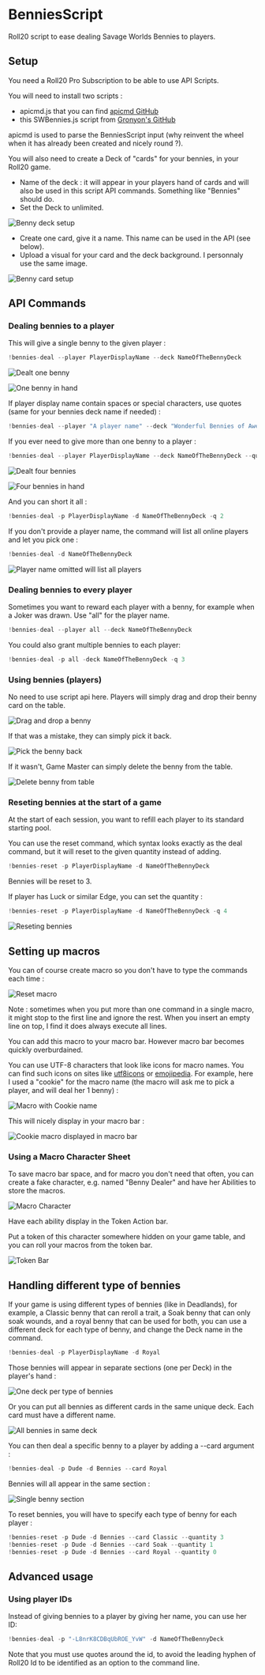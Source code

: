# BenniesScript
Roll20 script to ease dealing Savage Worlds Bennies to players.

## Setup
You need a Roll20 Pro Subscription to be able to use API Scripts.

You will need to install two scripts :
* apicmd.js that you can find [apicmd GitHub](https://gist.github.com/goblinHordes/7424738)
* this SWBennies.js script from [Gronyon's GitHub](https://github.com/gronyon/BenniesScript)

apicmd is used to parse the BenniesScript input (why reinvent the wheel when it has already been created and nicely round ?).

You will also need to create a Deck of "cards" for your bennies, in your Roll20 game.
* Name of the deck : it will appear in your players hand of cards and will also be used in this script API commands. Something like "Bennies" should do.
* Set the Deck to unlimited.

![Benny deck setup](doc-assets/benny-deck.png)

* Create one card, give it a name. This name can be used in the API (see below).
* Upload a visual for your card and the deck background. I personnaly use the same image.

![Benny card setup](doc-assets/benny-card.png)


## API Commands
### Dealing bennies to a player
This will give a single benny to the given player :
```javascript
!bennies-deal --player PlayerDisplayName --deck NameOfTheBennyDeck
```

![Dealt one benny](doc-assets/deal-1.png)

![One benny in hand](doc-assets/gronyon-hand-1.png)

If player display name contain spaces or special characters, use quotes (same for your bennies deck name if needed) :
```javascript
!bennies-deal --player "A player name" --deck "Wonderful Bennies of Awesome"
```

If you ever need to give more than one benny to a player :
```javascript
!bennies-deal --player PlayerDisplayName --deck NameOfTheBennyDeck --quantity 4
```

![Dealt four bennies](doc-assets/deal-4.png)

![Four bennies in hand](doc-assets/gronyon-hand-4.png)


And you can short it all :
```javascript
!bennies-deal -p PlayerDisplayName -d NameOfTheBennyDeck -q 2
```

If you don't provide a player name, the command will list all online players and let you pick one :
```javascript
!bennies-deal -d NameOfTheBennyDeck
```

![Player name omitted will list all players](doc-assets/omit-player-name.png)

### Dealing bennies to every player
Sometimes you want to reward each player with a benny, for example when a Joker was drawn. Use "all" for the player name.
```javascript
!bennies-deal --player all --deck NameOfTheBennyDeck
```

You could also grant multiple bennies to each player:
```javascript
!bennies-deal -p all -deck NameOfTheBennyDeck -q 3
```

### Using bennies (players)
No need to use script api here. Players will simply drag and drop their benny card on the table.

![Drag and drop a benny](doc-assets/drag-and-drop.png)

If that was a mistake, they can simply pick it back.

![Pick the benny back](doc-assets/oops.png)

If it wasn't, Game Master can simply delete the benny from the table.

![Delete benny from table](doc-assets/pick-it.png)


### Reseting bennies at the start of a game
At the start of each session, you want to refill each player to its standard starting pool.

You can use the reset command, which syntax looks exactly as the deal command, but it will reset to the given quantity instead of adding.
```javascript
!bennies-reset -p PlayerDisplayName -d NameOfTheBennyDeck
```
Bennies will be reset to 3.

If player has Luck or similar Edge, you can set the quantity :
```javascript
!bennies-reset -p PlayerDisplayName -d NameOfTheBennyDeck -q 4
```

![Reseting bennies](doc-assets/benny-reset-4.png)

## Setting up macros

You can of course create macro so you don't have to type the commands each time :

![Reset macro](doc-assets/simple-macro.png)

Note : sometimes when you put more than one command in a single macro, it might stop to the first line and ignore the rest. When you insert an empty line on top, I find it does always execute all lines.

You can add this macro to your macro bar. However macro bar becomes quickly overburdained.

You can use UTF-8 characters that look like icons for macro names. You can find such icons on sites like [utf8icons](https://www.utf8icons.com/subsets/miscellaneous-symbols-and-pictographs/100) or [emojipedia](https://emojipedia.org/). For example, here I used a "cookie" for the macro name (the macro will ask me to pick a player, and will deal her 1 benny) :

![Macro with Cookie name](doc-assets/macro-with-utf8-icons.png)

This will nicely display in your macro bar :

![Cookie macro displayed in macro bar](doc-assets/icons-in-macro-bar.png)

### Using a Macro Character Sheet
To save macro bar space, and for macro you don't need that often, you can create a fake character, e.g. named "Benny Dealer" and have her Abilities to store the macros.

![Macro Character](doc-assets/benny-dealer-character.png)

Have each ability display in the Token Action bar.

Put a token of this character somewhere hidden on your game table, and you can roll your macros from the token bar.

![Token Bar](doc-assets/benny-dealer-in-game.png)


## Handling different type of bennies
If your game is using different types of bennies (like in Deadlands), for example, a Classic benny that can reroll a trait, a Soak benny that can only soak wounds, and a royal benny that can be used for both, you can use a different deck for each type of benny, and change the Deck name in the command.
```javascript
!bennies-deal -p PlayerDisplayName -d Royal
```

Those bennies will appear in separate sections (one per Deck) in the player's hand :

![One deck per type of bennies](doc-assets/multi-bennies-as-multi-deck.png)

Or you can put all bennies as different cards in the same unique deck. Each card must have a different name.

![All bennies in same deck](doc-assets/multi-benny.png)

You can then deal a specific benny to a player by adding a --card argument :
```javascript
!bennies-deal -p Dude -d Bennies --card Royal
```

Bennies will all appear in the same section :

![Single benny section](doc-assets/single-benny-section.png)

To reset bennies, you will have to specify each type of benny for each player :
```javascript
!bennies-reset -p Dude -d Bennies --card Classic --quantity 3
!bennies-reset -p Dude -d Bennies --card Soak --quantity 1
!bennies-reset -p Dude -d Bennies --card Royal --quantity 0
```

## Advanced usage
### Using player IDs
Instead of giving bennies to a player by giving her name, you can use her ID:
```javascript
!bennies-deal -p "-L8nrK8CDBqUbROE_YvW" -d NameOfTheBennyDeck
```
Note that you must use quotes around the id, to avoid the leading hyphen of Roll20 Id to be identified as an option to the command line.
